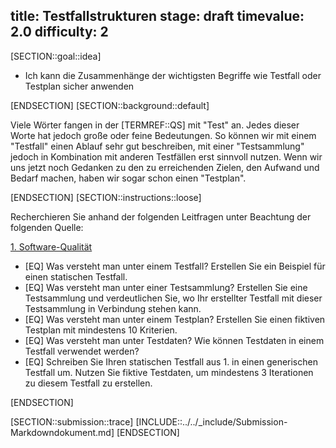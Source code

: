 title: Testfallstrukturen
stage: draft
timevalue: 2.0
difficulty: 2
---
[SECTION::goal::idea]

- Ich kann die Zusammenhänge der wichtigsten Begriffe wie Testfall oder Testplan sicher anwenden

[ENDSECTION]
[SECTION::background::default]

Viele Wörter fangen in der [TERMREF::QS] mit "Test" an. Jedes dieser Worte hat jedoch große oder feine Bedeutungen.
So können wir mit einem "Testfall" einen Ablauf sehr gut beschreiben, mit einer "Testsammlung" jedoch in Kombination mit
anderen Testfällen erst sinnvoll nutzen. Wenn wir uns jetzt noch Gedanken zu den zu erreichenden Zielen, den Aufwand
und Bedarf machen, haben wir sogar schon einen "Testplan".

[ENDSECTION]
[SECTION::instructions::loose]

Recherchieren Sie anhand der folgenden Leitfragen unter Beachtung der folgenden Quelle:

[1. Software-Qualität](https://link.springer.com/chapter/10.1007/978-3-540-76323-9_4)

- [EQ] Was versteht man unter einem Testfall? Erstellen Sie ein Beispiel für einen statischen Testfall.
- [EQ] Was versteht man unter einer Testsammlung? Erstellen Sie eine Testsammlung und verdeutlichen Sie, wo Ihr erstellter Testfall mit dieser Testsammlung in Verbindung stehen kann.
- [EQ] Was versteht man unter einem Testplan? Erstellen Sie einen fiktiven Testplan mit mindestens 10 Kriterien.
- [EQ] Was versteht man unter Testdaten? Wie können Testdaten in einem Testfall verwendet werden?
- [EQ] Schreiben Sie Ihren statischen Testfall aus 1. in einen generischen Testfall um. Nutzen Sie fiktive Testdaten, um mindestens 3 Iterationen zu diesem Testfall zu erstellen.

[ENDSECTION]

[SECTION::submission::trace]
[INCLUDE::../../_include/Submission-Markdowndokument.md]
[ENDSECTION]
